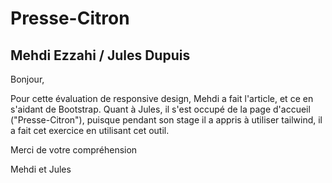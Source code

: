 # Presse-Citron

## Mehdi Ezzahi / Jules Dupuis

Bonjour, 

Pour cette évaluation de responsive design, Mehdi a fait l'article, et ce en s'aidant de Bootstrap.
Quant à Jules, il s'est occupé de la page d'accueil ("Presse-Citron"), puisque pendant son stage il a appris à utiliser tailwind, il a fait cet exercice en utilisant cet outil.

Merci de votre compréhension 

Mehdi et Jules
